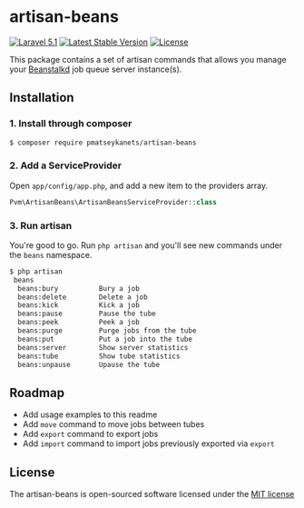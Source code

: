 # artisan-beans

[![Laravel 5.1](https://img.shields.io/badge/Laravel-5.1-orange.svg)](http://laravel.com)
[![Latest Stable Version](https://poser.pugx.org/pmatseykanets/artisan-beans/v/stable)](https://packagist.org/packages/pmatseykanets/artisan-beans)
[![License](https://poser.pugx.org/pmatseykanets/artisan-beans/license)](https://packagist.org/packages/pmatseykanets/artisan-beans)

This package contains a set of artisan commands that allows you manage your [Beanstalkd](https://kr.github.io/beanstalkd/) job queue server instance(s).

## Installation

### 1. Install through composer

```bash
$ composer require pmatseykanets/artisan-beans
```

### 2. Add a ServiceProvider

Open `app/config/app.php`, and add a new item to the providers array.

```php
Pvm\ArtisanBeans\ArtisanBeansServiceProvider::class
```
### 3. Run artisan

You're good to go. Run `php artisan` and you'll see new commands under the `beans` namespace.

```bash
$ php artisan
 beans
  beans:bury          Bury a job
  beans:delete        Delete a job
  beans:kick          Kick a job
  beans:pause         Pause the tube
  beans:peek          Peek a job
  beans:purge         Purge jobs from the tube
  beans:put           Put a job into the tube
  beans:server        Show server statistics
  beans:tube          Show tube statistics
  beans:unpause       Upause the tube
```

## Roadmap

* Add usage examples to this readme
* Add `move` command to move jobs between tubes
* Add `export` command to export jobs
* Add `import` command to import jobs previously exported via `export`

## License

The artisan-beans is open-sourced software licensed under the [MIT license](http://opensource.org/licenses/MIT)

